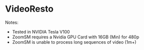 # VideoResto
 
Notes: 
 * Tested in NVIDIA Tesla V100
 * ZoomSM requires a Nvidia GPU Card with 16GB (Min) for 480p 
 * ZoomSM is unable to process long sequences of video (1m+)
